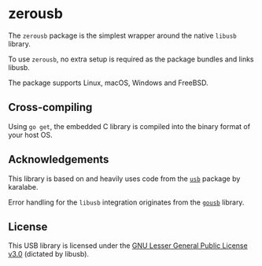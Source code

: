 # zerousb

The `zerousb` package is the simplest wrapper around the native `libusb` library.

To use `zerousb`, no extra setup is required as the package bundles and links libusb.

The package supports Linux, macOS, Windows and FreeBSD.

## Cross-compiling

Using `go get`, the embedded C library is compiled into the binary format of your host OS.

## Acknowledgements

This library is based on and heavily uses code from the [`usb`](https://github.com/karalabe/usb) package by karalabe.

Error handling for the `libusb` integration originates from the [`gousb`](https://github.com/google/gousb) library.

## License

This USB library is licensed under the [GNU Lesser General Public License v3.0](https://www.gnu.org/licenses/lgpl-3.0.en.html) (dictated by libusb).
